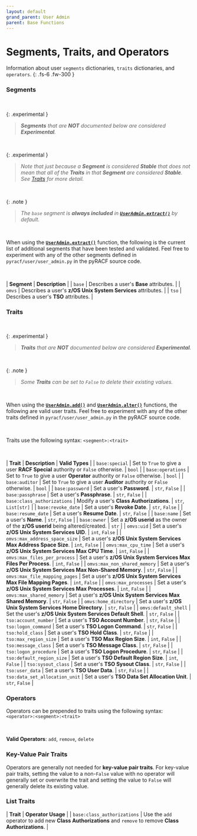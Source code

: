 ```yaml
---
layout: default
grand_parent: User Admin
parent: Base Functions
---
```


# Segments, Traits, and Operators

Information about user `segments` dictionaries, `traits` dictionaries, and `operators`.
{: .fs-6 .fw-300 }

### Segments

&nbsp;

{: .experimental }
> _**Segments** that are **NOT** documented below are considered **Experimental**._

&nbsp;

{: .experimental }
> _Note that just because a **Segment** is considered **Stable** that does not mean that all of the **Traits** in that **Segment** are considered **Stable**. See [Traits](#traits) for more detail._

&nbsp;

{: .note }
> _The `base` segment is **always included** in **[`UserAdmin.extract()`](../extract#useradminextract)** by default._

&nbsp;

When using the **[`UserAdmin.extract()`](../extract#useradminextract)** function, the following is the current list of additional segments that have been tested and validated. Feel free to experiment with any of the other segments defined in `pyracf/user/user_admin.py` in the pyRACF source code.

&nbsp;

| **Segment** | **Description** |
| `base` | Describes a user's **Base** attributes. |
| `omvs` | Describes a user's **z/OS Unix System Services** attributes. |
| `tso` | Describes a user's **TSO** attributes. |

### Traits

&nbsp;

{: .experimental }
> _**Traits** that are **NOT** documented below are considered **Experimental**._

&nbsp;

{: .note }
> _Some **Traits** can be set to `False` to delete their existing values._

&nbsp;

When using the **[`UserAdmin.add()`](../add#useradminadd)** and **[`UserAdmin.alter()`](../alter#useradminalter)** functions, the following are valid user traits. Feel free to experiment with any of the other traits defined in `pyracf/user/user_admin.py` in the pyRACF source code.

&nbsp;

Traits use the following syntax: `<segment>:<trait>`

&nbsp;

| **Trait** | **Description** | **Valid Types** |
| `base:special` | Set to `True` to give a user **RACF Special** authority or `False` otherwise. | `bool` |
| `base:operations` | Set to `True` to give a user **Operator** authority or `False` otherwise. | `bool` |
| `base:auditor` | Set to `True` to give a user **Auditor** authority or `False` otherwise. | `bool` |
| `base:password` | Set a user's **Password**. | `str`, `False` |
| `base:passphrase` | Set a user's **Passphrase**. | `str`, `False` |
| `base:class_authorizations` | Modify a user's **Class Authorizations**. | `str`, `List[str]` |
| `base:revoke_date` | Set a user's **Revoke Date**. | `str`, `False` |
| `base:resume_date` | Set a user's **Resume Date**. | `str`, `False` |
| `base:name` | Set a user's **Name**. | `str`, `False` |
| `base:owner` | Set a **z/OS userid** as the owner of the **z/OS userid** being altered/created. | `str` |
| `omvs:uid` | Set a user's **z/OS Unix System Services UID**. | `int`, `False` |
| `omvs:max_address_space_size` | Set a user's **z/OS Unix System Services Max Address Space Size**. | `int`, `False` |
| `omvs:max_cpu_time` | Set a user's **z/OS Unix System Services Max CPU Time**. | `int`, `False` |
| `omvs:max_files_per_process` | Set a user's **z/OS Unix System Services Max Files Per Process**. | `int`, `False` |
| `omvs:max_non_shared_memory` | Set a user's **z/OS Unix System Services Max Non-Shared Memory**. | `str`, `False` |
| `omvs:max_file_mapping_pages` | Set a user's **z/OS Unix System Services Max File Mapping Pages**. | `int`, `False` |
| `omvs:max_processes` | Set a user's **z/OS Unix System Services Max Processes**. | `int`, `False` |
| `omvs:max_shared_memory` | Set a user's **z/OS Unix System Services Max Shared Memory**. | `str`, `False` |
| `omvs:home_directory` | Set a user's **z/OS Unix System Services Home Directory**. | `str`, `False` |
| `omvs:default_shell` | Set the user's **z/OS Unix System Services Default Shell**. | `str`, `False` |
| `tso:account_number` | Set a user's **TSO Account Number**. | `str`, `False` |
| `tso:logon_command` | Set a user's **TSO Logon Command**. | `str`, `False` |
| `tso:hold_class` | Set a user's **TSO Hold Class**. | `str`, `False` |
| `tso:max_region_size` | Set a user's **TSO Max Region Size**. | `int`, `False` |
| `tso:message_class` | Set a user's **TSO Message Class**. | `str`, `False` |
| `tso:logon_procedure` | Set a user's **TSO Logon Procedure**. | `str`, `False` |
| `tso:default_region_size` | Set a user's **TSO Default Region Size**. | `int`, `False` |
| `tso:sysout_class` | Set a user's **TSO Sysout Class**. | `str`, `False` |
| `tso:user_data` | Set a user's **TSO User Data**. | `str`, `False` |
| `tso:data_set_allocation_unit` | Set a user's **TSO Data Set Allocation Unit**. | `str`, `False` |

### Operators

Operators can be prepended to traits using the following syntax: `<operator>:<segment>:<trait>`

&nbsp;

**Valid Operators**: `add`, `remove`, `delete`

### Key-Value Pair Traits

Operators are generally not needed for **key-value pair traits**. For key-value pair traits, setting the value to a non-`False` value with no operator will generally set or overwrite the trait and setting the value to `False` will generally delete its existing value.

### List Traits

| **Trait** | **Operator Usage** |
| `base:class_authorizations` | Use the `add` operator to add new **Class Authorizations** and `remove` to remove **Class Authorizations**. |